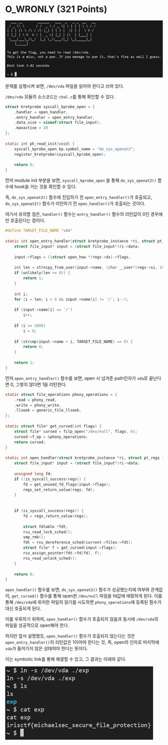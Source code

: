 # O_WRONLY (321 Points)

![image.png](images/image.png)

문제를 실행시켜 보면, `/dev/vda` 파일을 읽어야 한다고 쓰여 있다.

`/dev/vda` 모듈의 소스코드는 `chal.c`를 통해 확인할 수 있다.

```c
struct kretprobe syscall_kprobe_open = {
	.handler = open_handler,
	.entry_handler = open_entry_handler,
	.data_size = sizeof(struct file_input),
	.maxactive = 20
};

static int ph_read_init(void) {
	syscall_kprobe_open.kp.symbol_name = "do_sys_openat2";
	register_kretprobe(&syscall_kprobe_open);

	return 0;
}
```

먼저 module init 부분을 보면, `syscall_kprobe_open` 을 통해 `do_sys_openat2()` 함수에 hook을 거는 것을 확인할 수 있다.

즉, `do_sys_openat2()` 함수에 진입하기 전 `open_entry_handler()`가 호출되고, `do_sys_openat2()` 함수가 리턴하기 전 `open_handler()`가 호출되는 것이다.

여기서 유의할 점은, `handler()` 함수는 `entry_handler()` 함수의 리턴값이 0인 경우에만 호출된다는 점이다.

```c
#define TARGET_FILE_NAME "vda"

static int open_entry_handler(struct kretprobe_instance *ri, struct pt_regs *regs) {
	struct file_input* input = (struct file_input*)ri->data;

	input->flags = ((struct open_how *)regs->dx)->flags;

	int len = strncpy_from_user(input->name, (char __user*)regs->si, 2000);
	if (unlikely(len <= 0)) {
		return 1;
	}

	int i;
	for (i = len; i > 0 && input->name[i] != '/'; i--);

	if (input->name[i] == '/')
		i++;

	if (i >= 2000)
		i = 0;

	if (strcmp(input->name + i, TARGET_FILE_NAME) == 0) {
		return 0;
	}

	return 1;
}
```

먼저 `open_entry_handler()` 함수를 보면, open 시 넘겨준 path인자가 `vda`로 끝난다면 0, 그렇지 않다면 1을 리턴한다.

```c
static struct file_operations phony_operations = {
	.read = phony_read,
	.write = phony_write,
	.llseek	= generic_file_llseek,
};

static struct file* get_cursed(int flags) {
	struct file* cursed = filp_open("/dev/null", flags, 0);
	cursed->f_op = &phony_operations;
	return cursed;
}

static int open_handler(struct kretprobe_instance *ri, struct pt_regs *regs) {
	struct file_input* input = (struct file_input*)ri->data;

	unsigned long fd;
    if (!is_syscall_success(regs)) {
		fd = get_unused_fd_flags(input->flags);
		regs_set_return_value(regs, fd);
    }
	

	if (is_syscall_success(regs)) {
		fd = regs_return_value(regs);

		struct fdtable *fdt;
		rcu_read_lock_sched();
		smp_rmb();
		fdt = rcu_dereference_sched(current->files->fdt);
		struct file* f = get_cursed(input->flags);
		rcu_assign_pointer(fdt->fd[fd], f);
		rcu_read_unlock_sched();
	}

	return 0;
}
```

`open_handler()` 함수를 보면, `do_sys_openat2()` 함수가 성공했는지에 여부와 관계없이, `get_cursed()` 함수를 통해 open한 `/dev/null` 파일을 fd값에 매핑하게 된다. 이를 통해 `/dev/vda`에 위치한 파일의 읽기를 시도하면 `phony_operations`에 등록된 함수가 대신 호출되게 된다.

이를 우회하기 위하여, `open_handler()` 함수가 호출되지 않음과 동시에 `/dev/vda`의 파일을 성공적으로 open해야 한다.

하지만 앞서 설명했듯, `open_handler()` 함수가 호출되지 않는다는 것은 `open_entry_handler()`의 리턴값은 1이어야 한다는 것, 즉, open의 인자로 마지막에 `vda`가 들어가지 않은 상태여야 한다는 뜻이다.

이는 symbolic link를 통해 해결할 수 있고, 그 결과는 아래와 같다.

![image.png](images/image%201.png)